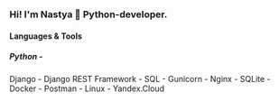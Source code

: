 ### Hi! I'm Nastya 👋 Python-developer.

#### Languages & Tools
##### Python - 
Django - 
Django REST Framework - 
SQL - 
Gunicorn - 
Nginx - 
SQLite - 
Docker - 
Postman - 
Linux - 
Yandex.Cloud


<!--
**lazy-stuff/lazy-stuff** is a ✨ _special_ ✨ repository because its `README.md` (this file) appears on your GitHub profile.

Here are some ideas to get you started:

- 🔭 I’m currently working on ...
- 🌱 I’m currently learning ...
- 👯 I’m looking to collaborate on ...
- 🤔 I’m looking for help with ...
- 💬 Ask me about ...
- 📫 How to reach me: ...
- 😄 Pronouns: ...
- ⚡ Fun fact: ...
-->
